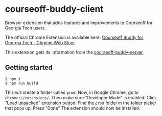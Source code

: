 # courseoff-buddy-client
Browser extension that adds features and improvements to Courseoff for Georgia Tech users.

The official Chrome Extension is available here: [Courseoff Buddy for Georgia Tech - Chrome Web Store](https://chrome.google.com/webstore/detail/courseoff-buddy-for-georg/hiiomkfdlmhbdfbjboldgnkdhcboifhe?hl=en-US)

This extension gets its information from the [courseoff-buddy-server](https://github.com/tituswoo/courseoff-buddy-server).

## Getting started

```
$ npm i
$ npm run build
```

This will create a folder called `prod`.
Now, in Google Chrome, go to `chrome://extensions/`.
Then make sure "Developer Mode" is enabled.
Click "Load unpacked" extension button.
Find the `prod` folder in the folder picker that pops up.
Press "Done"
The extension should now be installed.
